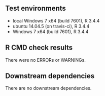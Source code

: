 ## Test environments
* local Windows 7 x64 (build 7601), R 3.4.4
* ubuntu 14.04.5 (on travis-ci), R 3.4.4
* Windows 7 x64 (build 7601), R 3.4.4

## R CMD check results
There were no ERRORs or WARNINGs.

## Downstream dependencies

There are no downstream dependencies.
